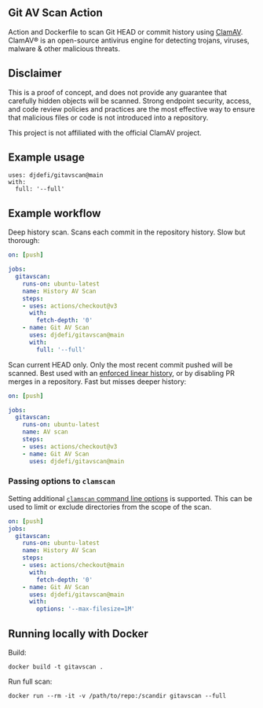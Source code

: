 ## Git AV Scan Action

Action and Dockerfile to scan Git HEAD or commit history using [ClamAV](https://www.clamav.net/). ClamAV® is an open-source antivirus engine for detecting trojans, viruses, malware & other malicious threats.

## Disclaimer

This is a proof of concept, and does not provide any guarantee that carefully hidden objects will be scanned. Strong endpoint security, access, and code review policies and practices are the most effective way to ensure that malicious files or code is not introduced into a repository.

This project is not affiliated with the official ClamAV project.

## Example usage

```
uses: djdefi/gitavscan@main
with:
  full: '--full'
```

## Example workflow

Deep history scan. Scans each commit in the repository history. Slow but thorough:

```yaml
on: [push]

jobs:
  gitavscan:
    runs-on: ubuntu-latest
    name: History AV Scan
    steps:
    - uses: actions/checkout@v3
      with:
        fetch-depth: '0'
    - name: Git AV Scan
      uses: djdefi/gitavscan@main
      with:
        full: '--full'
```  

Scan current HEAD only. Only the most recent commit pushed will be scanned. Best used with an [enforced linear history](https://help.github.com/en/github/administering-a-repository/requiring-a-linear-commit-history), or by disabling PR merges in a repository. Fast but misses deeper history:

```yaml
on: [push]

jobs:
  gitavscan:
    runs-on: ubuntu-latest
    name: AV scan
    steps:
    - uses: actions/checkout@v3
    - name: Git AV Scan
      uses: djdefi/gitavscan@main
``` 

### Passing options to `clamscan`

Setting additional [`clamscan` command line options](https://linux.die.net/man/1/clamscan) is supported. This can be used to limit or exclude directories from the scope of the scan.

```yaml
on: [push]
jobs:
  gitavscan:
    runs-on: ubuntu-latest
    name: History AV Scan
    steps:
    - uses: actions/checkout@main
      with:
        fetch-depth: '0'
    - name: Git AV Scan
      uses: djdefi/gitavscan@main
      with:
        options: '--max-filesize=1M'
```        

## Running locally with Docker

Build:

```shell
docker build -t gitavscan .
```

Run full scan:

```shell
docker run --rm -it -v /path/to/repo:/scandir gitavscan --full
```
